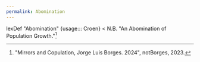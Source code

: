 ```yaml
---
permalink: Abomination
---
```

lexDef "Abomination" {usage::: Croen} < N.B. "An Abomination of Population Growth."[^AbominationCroen]

[^AbominationCroen]: "Mirrors and Copulation, Jorge Luis Borges. 2024", notBorges, 2023.
